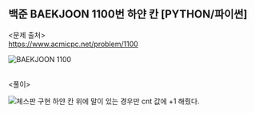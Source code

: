 ## 백준 BAEKJOON 1100번 하얀 칸 [PYTHON/파이썬]

<문제 출처><br>
https://www.acmicpc.net/problem/1100

![BAEKJOON 1100](https://blog.kakaocdn.net/dn/RPKOn/btrOqEVxtdW/ob2nnA4yqmE1agXUtC9VVK/img.png)

<br>
<풀이><br>

![체스판 구현](https://blog.kakaocdn.net/dn/rlgs8/btrOqMy4Hxc/YVOg2wBxtzuzQYSZOpbEg1/img.png)
하얀 칸 위에 말이 있는 경우만 cnt 값에 +1 해줬다.